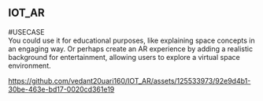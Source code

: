 ## IOT_AR
#USECASE  
You could use it for educational purposes, like explaining space concepts in an engaging way. Or perhaps create an AR experience by adding a realistic background for entertainment, allowing users to explore a virtual space environment.



https://github.com/vedant20uari160/IOT_AR/assets/125533973/92e9d4b1-30be-463e-bd17-0020cd361e19

